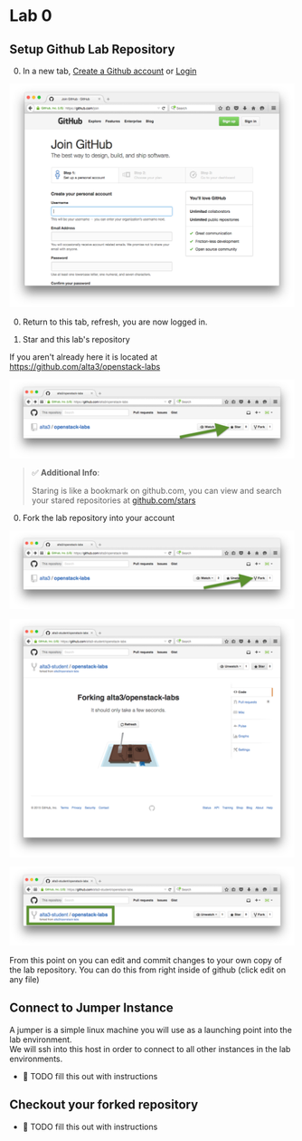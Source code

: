 # Lab 0

## Setup Github Lab Repository

0. In a new tab, [Create a Github account](https://github.com/join) or [Login](https://github.com/login)

  ![Create an account](img/github-create.png)
    
0. Return to this tab, refresh, you are now logged in.

0. Star and this lab's repository

  If you aren't already here it is located at https://github.com/alta3/openstack-labs
  
  ![Star this repository](img/github-star.png)

  > :white_check_mark: **Additional Info**:
  >
  > Staring is like a bookmark on github.com,  you can view and search your stared repositories at [github.com/stars](github.com/stars)

0. Fork the lab repository into your account

  ![Fork this repository](img/github-fork1.png)

  ![Fork this repository](img/github-fork2.png)

  ![Fork this repository](img/github-fork3.png)

  From this point on you can edit and commit changes to your own copy of the lab repository.  You can do this from right inside of github (click edit on any file)


## Connect to Jumper Instance

  A jumper is a simple linux machine you will use as a launching point into the lab environment.  
  We will ssh into this host in order to connect to all other instances in the lab environments.
  * :red_circle: TODO fill this out with instructions

## Checkout your forked repository

  * :red_circle: TODO fill this out with instructions
